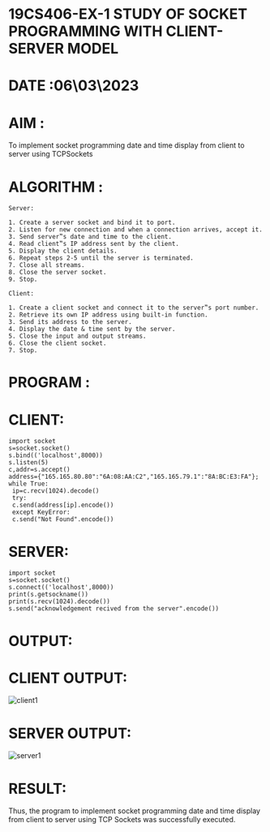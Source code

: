 # 19CS406-EX-1 STUDY OF SOCKET PROGRAMMING WITH CLIENT-SERVER MODEL

# DATE :06\03\2023

# AIM : 
To implement socket programming date and time display from client to
server using TCPSockets

# ALGORITHM :
```
Server:

1. Create a server socket and bind it to port.
2. Listen for new connection and when a connection arrives, accept it.
3. Send server‟s date and time to the client.
4. Read client‟s IP address sent by the client.
5. Display the client details.
6. Repeat steps 2-5 until the server is terminated.
7. Close all streams.
8. Close the server socket.
9. Stop.

Client:

1. Create a client socket and connect it to the server‟s port number.
2. Retrieve its own IP address using built-in function.
3. Send its address to the server.
4. Display the date & time sent by the server.
5. Close the input and output streams.
6. Close the client socket.
7. Stop.

```

# PROGRAM :

# CLIENT:
```
import socket
s=socket.socket()
s.bind(('localhost',8000))
s.listen(5)
c,addr=s.accept()
address={"165.165.80.80":"6A:08:AA:C2","165.165.79.1":"8A:BC:E3:FA"};
while True:
 ip=c.recv(1024).decode()
 try:
 c.send(address[ip].encode())
 except KeyError:
 c.send("Not Found".encode()) 
```
# SERVER:
```
import socket
s=socket.socket()
s.connect(('localhost',8000))
print(s.getsockname())
print(s.recv(1024).decode())
s.send("acknowledgement recived from the server".encode())
```

# OUTPUT:
# CLIENT OUTPUT:


![client1](https://github.com/ARJUN19122004/19CS406-EX-1/assets/119429483/b3889e4f-b5d2-4c3f-8996-d22dcc13a139)

# SERVER OUTPUT:

![server1](https://github.com/ARJUN19122004/19CS406-EX-1/assets/119429483/0f1ca676-984a-47b3-a3f1-f672f2de48f7)


# RESULT: 
Thus, the program to implement socket programming date and time display from client to
server using TCP Sockets was successfully executed.
